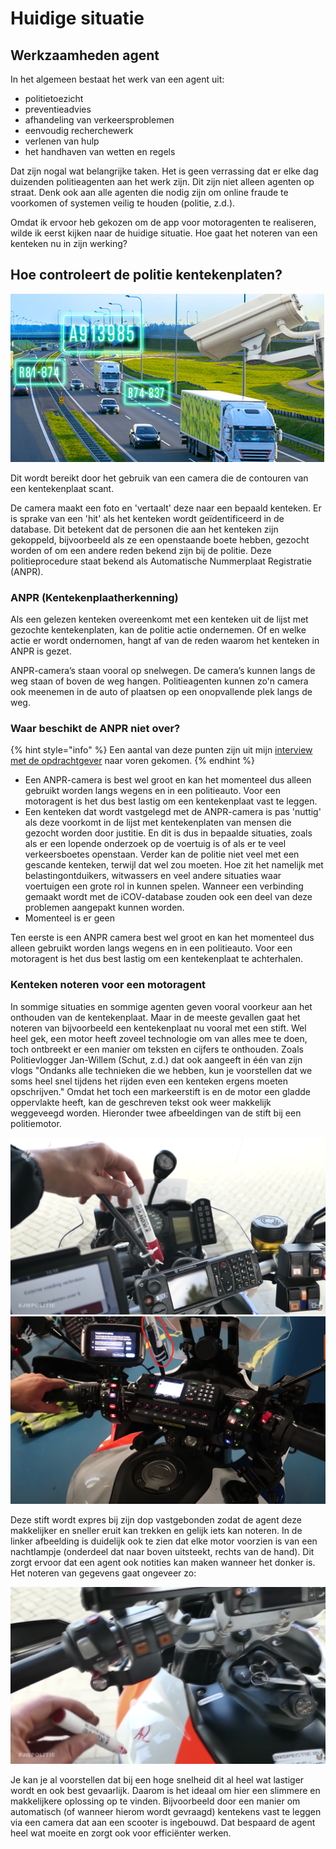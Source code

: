 # Huidige situatie

## Werkzaamheden agent

In het algemeen bestaat het werk van een agent uit:&#x20;

* politietoezicht
* preventieadvies
* afhandeling van verkeersproblemen&#x20;
* eenvoudig recherchewerk
* verlenen van hulp
* het handhaven van wetten en regels&#x20;

Dat zijn nogal wat belangrijke taken. Het is geen verrassing dat er elke dag duizenden politieagenten aan het werk zijn. Dit zijn niet alleen agenten op straat. Denk ook aan alle agenten die nodig zijn om online fraude te voorkomen of systemen veilig te houden (politie, z.d.).

Omdat ik ervoor heb gekozen om de app voor motoragenten te realiseren, wilde ik eerst kijken naar de huidige situatie. Hoe gaat het noteren van een kenteken nu in zijn werking?

## Hoe controleert de politie kentekenplaten?

![](<../../.gitbook/assets/image (5) (1).png>)

Dit wordt bereikt door het gebruik van een camera die de contouren van een kentekenplaat scant.

De camera maakt een foto en 'vertaalt' deze naar een bepaald kenteken. Er is sprake van een 'hit' als het kenteken wordt geïdentificeerd in de database. Dit betekent dat de personen die aan het kenteken zijn gekoppeld, bijvoorbeeld als ze een openstaande boete hebben, gezocht worden of om een andere reden bekend zijn bij de politie. Deze politieprocedure staat bekend als Automatische Nummerplaat Registratie (ANPR).

### ANPR (Kentekenplaatherkenning) <a href="#subject-template-title" id="subject-template-title"></a>

Als een gelezen kenteken overeenkomt met een kenteken uit de lijst met gezochte kentekenplaten, kan de politie actie ondernemen. Of en welke actie er wordt ondernomen, hangt af van de reden waarom het kenteken in ANPR is gezet.

ANPR-camera’s staan vooral op snelwegen. De camera’s kunnen langs de weg staan of boven de weg hangen. Politieagenten kunnen zo'n camera ook meenemen in de auto of plaatsen op een onopvallende plek langs de weg.

### Waar beschikt de ANPR niet over?

{% hint style="info" %}
Een aantal van deze punten zijn uit mijn [interview met de opdrachtgever](../gebruikersonderzoek/interview-05.md) naar voren gekomen.
{% endhint %}

* Een ANPR-camera is best wel groot en kan het momenteel dus alleen gebruikt worden langs wegens en in een politieauto. Voor een motoragent is het dus best lastig om een kentekenplaat vast te leggen.&#x20;
* Een kenteken dat wordt vastgelegd met de ANPR-camera is pas 'nuttig' als deze voorkomt in de lijst met kentekenplaten van mensen die gezocht worden door justitie. En dit is dus in bepaalde situaties, zoals als er een lopende onderzoek op de voertuig is of als er te veel verkeersboetes openstaan. Verder kan de politie niet veel met een gescande kenteken, terwijl dat wel zou moeten. Hoe zit het namelijk met belastingontduikers, witwassers en veel andere situaties waar voertuigen een grote rol in kunnen spelen. Wanneer een verbinding gemaakt wordt met de iCOV-database zouden ook een deel van deze problemen aangepakt kunnen worden.
* Momenteel is er geen&#x20;

Ten eerste is een ANPR camera best wel groot en kan het momenteel dus alleen gebruikt worden langs wegens en in een politieauto. Voor een motoragent is het dus best lastig om een kentekenplaat te achterhalen.&#x20;

### Kenteken noteren voor een motoragent

In sommige situaties en sommige agenten geven vooral voorkeur aan het onthouden van de kentekenplaat. Maar in de meeste gevallen gaat het noteren van bijvoorbeeld een kentekenplaat nu vooral met een stift. Wel heel gek, een motor heeft zoveel technologie om van alles mee te doen, toch ontbreekt er een manier om teksten en cijfers te onthouden. Zoals Politievlogger Jan-Willem (Schut, z.d.) dat ook aangeeft in één van zijn vlogs "Ondanks alle technieken die we hebben, kun je voorstellen dat we soms heel snel tijdens het rijden even een kenteken ergens moeten opschrijven." Omdat het toch een markeerstift is en de motor een gladde oppervlakte heeft, kan de geschreven tekst ook weer makkelijk weggeveegd worden. Hieronder twee afbeeldingen van de stift bij een politiemotor.

![](<../../.gitbook/assets/image (11) (1) (1).png>) ![](<../../.gitbook/assets/Schermafbeelding 2022-01-16 om 19.05.17.png>)

Deze stift wordt expres bij zijn dop vastgebonden zodat de agent deze makkelijker en sneller eruit kan trekken en gelijk iets kan noteren. In de linker afbeelding is duidelijk ook te zien dat elke motor voorzien is van een nachtlampje (onderdeel dat naar boven uitsteekt, rechts van de hand). Dit zorgt ervoor dat een agent ook notities kan maken wanneer het donker is. Het noteren van gegevens gaat ongeveer zo:&#x20;

![](<../../.gitbook/assets/image (6) (1) (1).png>)

Je kan je al voorstellen dat bij een hoge snelheid dit al heel wat lastiger wordt en ook best gevaarlijk. Daarom is het ideaal om hier een slimmere en makkelijkere oplossing op te vinden. Bijvoorbeeld door een manier om automatisch (of wanneer hierom wordt gevraagd) kentekens vast te leggen via een camera dat aan een scooter is ingebouwd. Dat bespaard de agent heel wat moeite en zorgt ook voor efficiënter werken.





